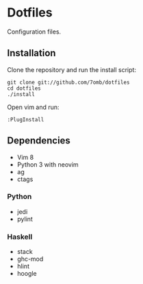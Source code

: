 # Dotfiles

Configuration files.

## Installation

Clone the repository and run the install script:

    git clone git://github.com/7omb/dotfiles
    cd dotfiles
    ./install

Open vim and run:

    :PlugInstall

## Dependencies

- Vim 8
- Python 3 with neovim
- ag
- ctags

### Python

- jedi
- pylint

### Haskell

- stack
- ghc-mod
- hlint
- hoogle

